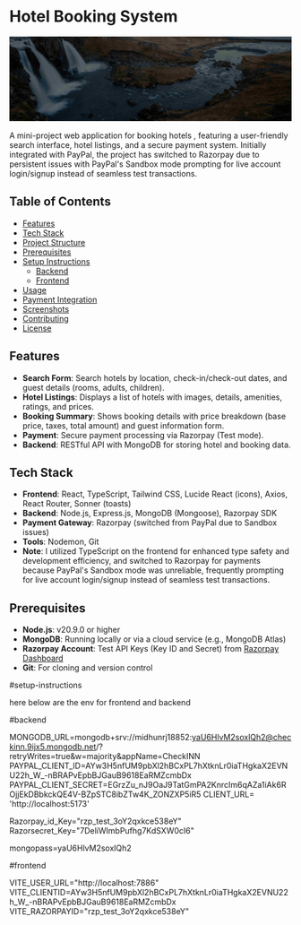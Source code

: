 # Hotel Booking System

![Hotel Booking System](frontend/public/checkinn1.jpg)

A mini-project web application for booking hotels , featuring a user-friendly search interface, hotel listings, and a secure payment system. Initially integrated with PayPal, the project has switched to Razorpay due to persistent issues with PayPal's Sandbox mode prompting for live account login/signup instead of seamless test transactions.

## Table of Contents
- [Features](#features)
- [Tech Stack](#tech-stack)
- [Project Structure](#project-structure)
- [Prerequisites](#prerequisites)
- [Setup Instructions](#setup-instructions)
  - [Backend](#backend)
  - [Frontend](#frontend)
- [Usage](#usage)
- [Payment Integration](#payment-integration)
- [Screenshots](#screenshots)
- [Contributing](#contributing)
- [License](#license)

## Features
- **Search Form**: Search hotels by location, check-in/check-out dates, and guest details (rooms, adults, children).
- **Hotel Listings**: Displays a list of hotels with images, details, amenities, ratings, and prices.
- **Booking Summary**: Shows booking details with price breakdown (base price, taxes, total amount) and guest information form.
- **Payment**: Secure payment processing via Razorpay (Test mode).
- **Backend**: RESTful API with MongoDB for storing hotel and booking data.

## Tech Stack
- **Frontend**: React, TypeScript, Tailwind CSS, Lucide React (icons), Axios, React Router, Sonner (toasts)
- **Backend**: Node.js, Express.js, MongoDB (Mongoose), Razorpay SDK
- **Payment Gateway**: Razorpay (switched from PayPal due to Sandbox issues)
- **Tools**: Nodemon, Git
- **Note**: I utilized TypeScript on the frontend for enhanced type safety and development efficiency, and switched to Razorpay for payments because PayPal's Sandbox mode was unreliable, frequently prompting for live account login/signup instead of seamless test transactions.

## Prerequisites
- **Node.js**: v20.9.0 or higher
- **MongoDB**: Running locally or via a cloud service (e.g., MongoDB Atlas)
- **Razorpay Account**: Test API Keys (Key ID and Secret) from [Razorpay Dashboard](https://dashboard.razorpay.com/)
- **Git**: For cloning and version control


#setup-instructions


here below are the env for frontend and backend

#backend

MONGODB_URL=mongodb+srv://midhunrj18852:yaU6HlvM2soxlQh2@checkinn.9ijx5.mongodb.net/?retryWrites=true&w=majority&appName=CheckINN
PAYPAL_CLIENT_ID=AYw3H5nfUM9pbXl2hBCxPL7hXtknLr0iaTHgkaX2EVNU22h_W_-nBRAPvEpbBJGauB9618EaRMZcmbDx
PAYPAL_CLIENT_SECRET=EGrzZu_nJ9OaJ9TatGmPA2KnrcIm6qAZa1iAk6ROjjEkDBbkckQE4V-BZpSTC8ibZTw4K_ZONZXP5iR5
CLIENT_URL= 'http://localhost:5173'

Razorpay_id_Key="rzp_test_3oY2qxkce538eY"
Razorsecret_Key="7DeliWImbPufhg7KdSXW0cI6"

mongopass=yaU6HlvM2soxlQh2




#frontend


 VITE_USER_URL="http://localhost:7886"
 VITE_CLIENTID=AYw3H5nfUM9pbXl2hBCxPL7hXtknLr0iaTHgkaX2EVNU22h_W_-nBRAPvEpbBJGauB9618EaRMZcmbDx
 VITE_RAZORPAYID="rzp_test_3oY2qxkce538eY"





